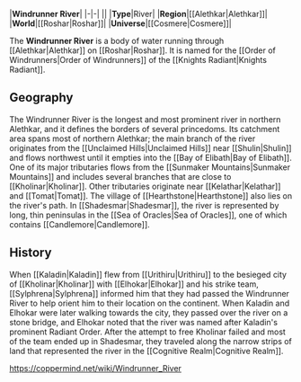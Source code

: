 |**Windrunner River**|
|-|-|
||
|**Type**|River|
|**Region**|[[Alethkar\|Alethkar]]|
|**World**|[[Roshar\|Roshar]]|
|**Universe**|[[Cosmere\|Cosmere]]|

The **Windrunner River** is a body of water running through [[Alethkar\|Alethkar]] on [[Roshar\|Roshar]]. It is named for the [[Order of Windrunners\|Order of Windrunners]] of the [[Knights Radiant\|Knights Radiant]].

## Geography
The Windrunner River is the longest and most prominent river in northern Alethkar, and it defines the borders of several princedoms. Its catchment area spans most of northern Alethkar; the main branch of the river originates from the [[Unclaimed Hills\|Unclaimed Hills]] near [[Shulin\|Shulin]] and flows northwest until it empties into the [[Bay of Elibath\|Bay of Elibath]]. One of its major tributaries flows from the [[Sunmaker Mountains\|Sunmaker Mountains]] and includes several branches that are close to [[Kholinar\|Kholinar]]. Other tributaries originate near [[Kelathar\|Kelathar]] and [[Tomat\|Tomat]]. The village of [[Hearthstone\|Hearthstone]] also lies on the river's path.
In [[Shadesmar\|Shadesmar]], the river is represented by long, thin peninsulas in the [[Sea of Oracles\|Sea of Oracles]], one of which contains [[Candlemore\|Candlemore]].

## History
When [[Kaladin\|Kaladin]] flew from [[Urithiru\|Urithiru]] to the besieged city of [[Kholinar\|Kholinar]] with [[Elhokar\|Elhokar]] and his strike team, [[Sylphrena\|Sylphrena]] informed him that they had passed the Windrunner River to help orient him to their location on the continent. When Kaladin and Elhokar were later walking towards the city, they passed over the river on a stone bridge, and Elhokar noted that the river was named after Kaladin's prominent Radiant Order.
After the attempt to free Kholinar failed and most of the team ended up in Shadesmar, they traveled along the narrow strips of land that represented the river in the [[Cognitive Realm\|Cognitive Realm]].



https://coppermind.net/wiki/Windrunner_River